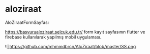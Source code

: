# aloziraat

AloZiraatFormSayfası

https://basvurualoziraat.selcuk.edu.tr/ form kayıt sayfasının flutter ve firebase kullanılarak yapılmış mobil uygulaması.

![]https://github.com/mhmmdbrcn/AloZiraat/blob/master/SS.png
